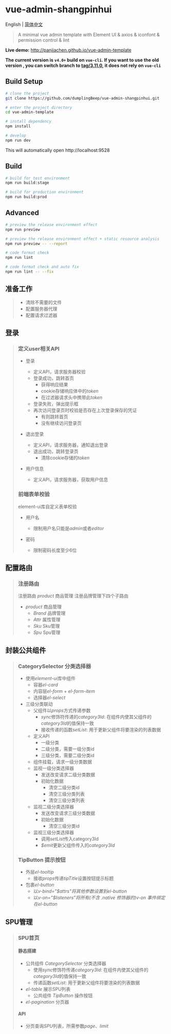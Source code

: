 # vue-admin-shangpinhui

English | [简体中文](./README-zh.md)

> A minimal vue admin template with Element UI & axios & iconfont & permission control & lint

**Live demo:** http://panjiachen.github.io/vue-admin-template

**The current version is `v4.0+` build on `vue-cli`. If you want to use the old version , you can switch branch to [tag/3.11.0](https://github.com/PanJiaChen/vue-admin-template/tree/tag/3.11.0), it does not rely on `vue-cli`**

## Build Setup

```bash
# clone the project
git clone https://github.com/dumplingBeep/vue-admin-shangpinhui.git

# enter the project directory
cd vue-admin-template

# install dependency
npm install

# develop
npm run dev
```

This will automatically open http://localhost:9528

## Build

```bash
# build for test environment
npm run build:stage

# build for production environment
npm run build:prod
```

## Advanced

```bash
# preview the release environment effect
npm run preview

# preview the release environment effect + static resource analysis
npm run preview -- --report

# code format check
npm run lint

# code format check and auto fix
npm run lint -- --fix
```

## 准备工作

> - 清除不需要的文件
> - 配置服务器代理
> - 配置请求过滤器

## 登录

> ### 定义user相关API
>
> - 登录
>   - 定义API，请求服务器校验
>   - 登录成功，跳转首页
>     - 获得响应结果
>     - cookie存储响应体中的*token*
>     - 在过滤器请求头中携带此*token*
>   - 登录失败，弹出提示框
>   - 再次访问登录页时校验是否存在上次登录保存的凭证
>     - 有则跳转首页
>     - 没有继续访问登录页
>
> - 退出登录
>   - 定义API，请求服务器，通知退出登录
>   - 退出成功，跳转登录页
>     - 清除cookie存储的*token*
>
> - 用户信息
>   - 定义API，请求服务器，获取用户信息
>
> ### 前端表单校验
>
> element-ui库自定义表单校验
>
> - 用户名
>   - 限制用户名只能是*admin*或者*editor*
>
> - 密码
>   - 限制密码长度至少6位

## 配置路由

> ### 注册路由
>
> 注册路由 *product* 商品管理
> 注册品牌管理下四个子路由
>
> - *product* 商品管理
>   - *Brand* 品牌管理
>   - *Attr* 属性管理
>   - *Sku* Sku管理
>   - *Spu* Spu管理

## 封装公共组件

> ### CategorySelector 分类选择器
>
> - 使用*element-ui*库中组件
>   - 容器*el-card*
>   - 内容层*el-form* + *el-form-item*
>   - 选择器*el-select*
> - 三级分类联动
>   - 父组件以*props*方式传递参数
>     - *sync*修饰符传递的*category3Id*: 在组件内使其父组件的*category3Id*的值保持一致
>     - 接收传递的函数*setList*: 用于更新父组件将要渲染的列表数据
>   - 定义API
>     - 一级分类
>     - 二级分类，需要一级分类id
>     - 三级分类，需要二级分类id
>   - 组件挂载，请求一级分类数据
>   - 监视一级分类选择器
>     - 发送改变请求二级分类数据
>     - 初始化数据
>       - 清空二级分类id
>       - 清空三级分类列表
>       - 清空三级分类列表
>   - 监视二级分类选择器
>     - 发送改变请求三级分类数据
>     - 初始化数据
>       - 清空三级分类id
>   - 监视三级分类选择器
>     - 调用*setList*传入category3Id
>     - *$emit*更新父组件传入的*category3Id*
>
> ### TipButton 提示按钮
>
> - 外层*el-tooltip*
>   - 接收*props*传递*tipTitle*设置按钮提示标题
> - 包裹*el-button*
>   - 以*v-bind="$attrs"*将其他参数设置到*el-button*
>   - 以*v-on="$listeners"*将所有(不含 *.native* 修饰器的)*v-on* 事件绑定在*el-button*

## SPU管理

> ### SPU首页
>
> #### 静态搭建
>
> - 公共组件 *CategorySelector* 分类选择器
>   - 使用*sync*修饰符传递*category3Id*: 在组件内使其父组件的*category3Id*的值保持一致
>   - 传递函数*setList*: 用于更新父组件将要渲染的列表数据
> - *el-table* 展示SPU列表
>   - 公共组件 *TipButton* 操作按钮
> - *el-pagination* 分页器
>
> #### API
>
> - 分页查询*SPU*列表，所需参数*page*、*limit*
>